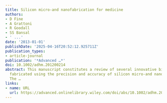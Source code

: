```yaml
---
title: Silicon micro‐and nanofabrication for medicine
authors:
- D Fine
- A Grattoni
- R Goodall
- SS Bansal
- ' ...'
date: '2013-01-01'
publishDate: '2025-04-16T20:52:12.925711Z'
publication_types:
- article-journal
publication: '*Advanced …*'
doi: 10.1002/adhm.201200214
abstract: This manuscript constitutes a review of several innovative biomedical technologies
  fabricated using the precision and accuracy of silicon micro‐and nanofabrication.
  The …
links:
- name: URL
  url: https://advanced.onlinelibrary.wiley.com/doi/abs/10.1002/adhm.201200214
---
```


